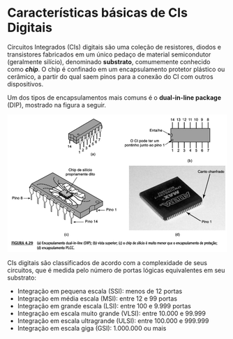 # Características básicas de CIs Digitais

Circuitos Integrados \(CIs\) digitais são uma coleção de resistores, diodos e transistores fabricados em um único pedaço de material semicondutor \(geralmente silício\), denominado **substrato**, comumemente conhecido como _**chip**_. O chip é confinado em um encapsulamento protetor plástico ou cerâmico, a partir do qual saem pinos para a conexão do CI com outros dispositivos.

Um dos tipos de encapsulamentos mais comuns é o **dual-in-line package** \(DIP\), mostrado na figura a seguir.

![](/assets/encapsulamento-dip.png)

CIs digitais são classificados de acordo com a complexidade de seus circuitos, que é medida pelo número de portas lógicas equivalentes em seu substrato:

* Integração em pequena escala \(SSI\): menos de 12 portas
* Integração em média escala \(MSI\): entre 12 e 99 portas
* Integração em grande escala \(LSI\): entre 100 e 9.999 portas
* Integração em escala muito grande \(VLSI\): entre 10.000 e 99.999
* Integração em escala ultragrande \(ULSI\): entre 100.000 e 999.999
* Integração em escala giga \(GSI\): 1.000.000 ou mais



